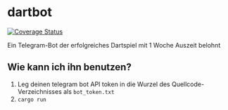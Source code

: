 # dartbot

[![Coverage Status](https://coveralls.io/repos/github/whentze/dartbot/badge.svg?branch=master)](https://coveralls.io/github/whentze/dartbot?branch=master)

Ein Telegram-Bot der erfolgreiches Dartspiel mit 1 Woche Auszeit belohnt

## Wie kann ich ihn benutzen?

1. Leg deinen telegram bot API token in die Wurzel des Quellcode-Verzeichnisses als `bot_token.txt`
2. `cargo run`
